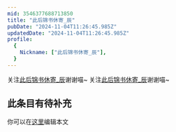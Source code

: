 ```yaml
---
mid: 3546377688713850
title: "此后锦书休寄_辰"
pubDate: "2024-11-04T11:26:45.985Z"
updatedDate: "2024-11-04T11:26:45.985Z"
profile:
  {
    Nickname: ["此后锦书休寄_辰"],
  }
---
```


关注[此后锦书休寄_辰](https://space.bilibili.com/3546377688713850)谢谢喵~ 关注[此后锦书休寄_辰](https://space.bilibili.com/3546377688713850)谢谢喵~

## 此条目有待补充
你可以在[这里](https://github.com/Yuhanawa/VTuber.ICU/edit/master/src/content/v/此后锦书休寄_辰/index.md)编辑本文
